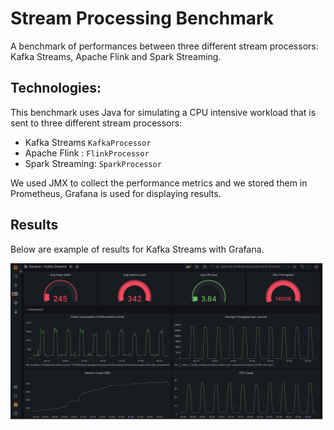# Stream Processing Benchmark
A benchmark of performances between three different stream processors: Kafka Streams, Apache Flink and Spark Streaming.

## Technologies:
This benchmark uses Java for simulating a CPU intensive workload that is sent to three different stream processors:
- Kafka Streams `KafkaProcessor`
- Apache Flink : `FlinkProcessor` 
- Spark Streaming: `SparkProcessor` 

We used JMX to collect the performance metrics and we stored them in Prometheus, Grafana is used for displaying results.

## Results

Below are example of results for Kafka Streams with Grafana.

![alt text for screen readers](docs/kafka_streams_grafana.png "Example of results for Kafka Streams")
